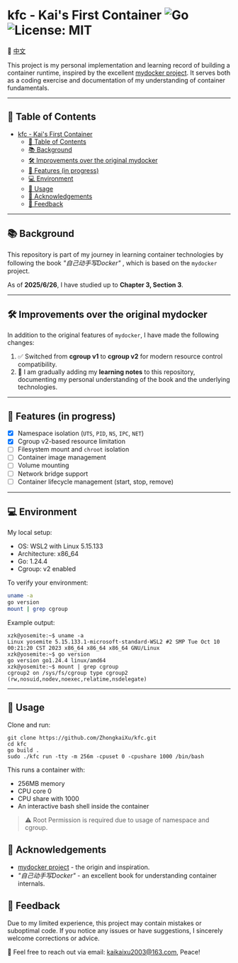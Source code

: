 # kfc - Kai's First Container ![Go](https://img.shields.io/badge/Go-1.24-blue) ![License: MIT](https://img.shields.io/badge/license-MIT-green)

📘 [中文](./README-zh-CN.md)

This project is my personal implementation and learning record of building a container runtime, inspired by the excellent [mydocker project](https://github.com/xianlubird/mydocker). It serves both as a coding exercise and documentation of my understanding of container fundamentals.

---

## 📑 Table of Contents

- [kfc - Kai's First Container  ](#kfc---kais-first-container--)
  - [📑 Table of Contents](#-table-of-contents)
  - [📚 Background](#-background)
  - [🛠️ Improvements over the original mydocker](#️-improvements-over-the-original-mydocker)
  - [🧱 Features (in progress)](#-features-in-progress)
  - [💻 Environment](#-environment)
  - [🚀 Usage](#-usage)
  - [🙏 Acknowledgements](#-acknowledgements)
  - [💬 Feedback](#-feedback)

---

## 📚 Background

This repository is part of my journey in learning container technologies by following the book _"自己动手写Docker"_ , which is based on the `mydocker` project.

As of **2025/6/26**, I have studied up to **Chapter 3, Section 3**.

---

## 🛠️ Improvements over the original mydocker

In addition to the original features of `mydocker`, I have made the following changes:

1. ✅ Switched from **cgroup v1** to **cgroup v2** for modern resource control compatibility.
2. 📝 I am gradually adding my **learning notes** to this repository, documenting my personal understanding of the book and the underlying technologies.

---

## 🧱 Features (in progress)

- [x] Namespace isolation (`UTS`, `PID`, `NS`, `IPC`, `NET`)
- [x] Cgroup v2-based resource limitation
- [ ] Filesystem mount and `chroot` isolation
- [ ] Container image management
- [ ] Volume mounting
- [ ] Network bridge support
- [ ] Container lifecycle management (start, stop, remove)

---

## 💻 Environment

My local setup:

- OS: WSL2 with Linux 5.15.133
- Architecture: x86_64
- Go: 1.24.4
- Cgroup: v2 enabled

To verify your environment:

```bash
uname -a
go version
mount | grep cgroup
```

Example output:

```
xzk@yosemite:~$ uname -a
Linux yosemite 5.15.133.1-microsoft-standard-WSL2 #2 SMP Tue Oct 10 00:21:20 CST 2023 x86_64 x86_64 x86_64 GNU/Linux
xzk@yosemite:~$ go version
go version go1.24.4 linux/amd64
xzk@yosemite:~$ mount | grep cgroup
cgroup2 on /sys/fs/cgroup type cgroup2 (rw,nosuid,nodev,noexec,relatime,nsdelegate)
```

---

## 🚀 Usage

Clone and run:
```
git clone https://github.com/ZhongkaiXu/kfc.git
cd kfc
go build .
sudo ./kfc run -tty -m 256m -cpuset 0 -cpushare 1000 /bin/bash
```

This runs a container with:
- 256MB memory
- CPU core 0
- CPU share with 1000
- An interactive bash shell inside the container

> ⚠️ Root Permission is required due to usage of namespace and cgroup.

## 🙏 Acknowledgements

- [mydocker project](https://github.com/xianlubird/mydocker) - the origin and inspiration.
- _"自己动手写Docker"_ - an excellent book for understanding container internals.

## 💬 Feedback

Due to my limited experience, this project may contain mistakes or suboptimal code.
If you notice any issues or have suggestions, I sincerely welcome corrections or advice.

📧 Feel free to reach out via email: kaikaixu2003@163.com, Peace!